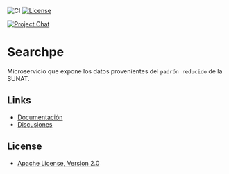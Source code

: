 ![CI](https://github.com/project-openubl/searchpe/workflows/CI/badge.svg)
[![License](https://img.shields.io/badge/Apache-2.0-green.svg)](https://www.apache.org/licenses/LICENSE-2.0)

[![Project Chat](https://img.shields.io/badge/zulip-join_chat-brightgreen.svg?style=for-the-badge&logo=zulip)](https://projectopenubl.zulipchat.com/)

# Searchpe

Microservicio que expone los datos provenientes del `padrón reducido` de la SUNAT.




## Links

- [Documentación](https://project-openubl.github.io)
- [Discusiones](https://github.com/project-openubl/searchpe/discussions)

## License

- [Apache License, Version 2.0](https://www.apache.org/licenses/LICENSE-2.0)
